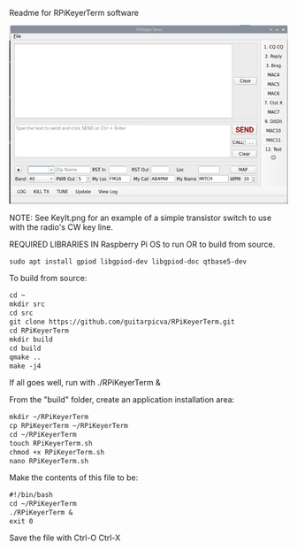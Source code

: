 Readme for RPiKeyerTerm software

![Example image](./RPiKeyerTerm.jpg)

NOTE: See KeyIt.png for an example of a simple transistor switch to use 
with the radio's CW key line.

REQUIRED LIBRARIES IN Raspberry Pi OS to run OR to build from source.

````
sudo apt install gpiod libgpiod-dev libgpiod-doc qtbase5-dev
````

To build from source:
````
cd ~
mkdir src
cd src
git clone https://github.com/guitarpicva/RPiKeyerTerm.git
cd RPiKeyerTerm
mkdir build
cd build
qmake ..
make -j4
````
If all goes well, run with ./RPiKeyerTerm &

From the "build" folder, create an application installation area:
````
mkdir ~/RPiKeyerTerm
cp RPiKeyerTerm ~/RPiKeyerTerm
cd ~/RPiKeyerTerm
touch RPiKeyerTerm.sh
chmod +x RPiKeyerTerm.sh
nano RPiKeyerTerm.sh
````
Make the contents of this file to be:

````
#!/bin/bash
cd ~/RPiKeyerTerm
./RPiKeyerTerm &
exit 0
````

Save the file with Ctrl-O <Enter> Ctrl-X
